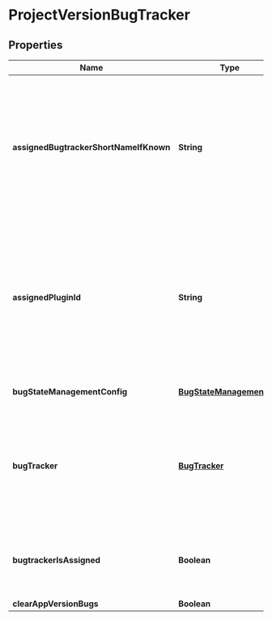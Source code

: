 
# ProjectVersionBugTracker

## Properties
Name | Type | Description | Notes
------------ | ------------- | ------------- | -------------
**assignedBugtrackerShortNameIfKnown** | **String** | the short display name of the bug tracker. (will be null if no bugtracker is assigned or if there is no currently installed plugin matching the assigned pluginId.) | 
**assignedPluginId** | **String** | identifier of the bug tracker plugin assigned to the application version. (Bug tracker integration will be active only if the plugin is also enabled in the system.) | 
**bugStateManagementConfig** | [**BugStateManagementCfg**](BugStateManagementCfg.md) | Bug state management configuration | 
**bugTracker** | [**BugTracker**](BugTracker.md) | Bug tracker (note that this field will be null if the assigned bug tracker is not enabled in the SSC plugin framework.) | 
**bugtrackerIsAssigned** | **Boolean** | indicates whether a bug tracker is assigned to the application version | 
**clearAppVersionBugs** | **Boolean** |  |  [optional]



